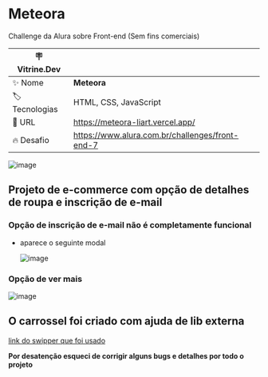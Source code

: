 # Meteora

Challenge da Alura sobre Front-end (Sem fins comerciais)

| :placard: Vitrine.Dev |     |
| -------------  | --- |
| :sparkles: Nome        | **Meteora**
| :label: Tecnologias | HTML, CSS, JavaScript
| :rocket: URL         | https://meteora-liart.vercel.app/
| :fire: Desafio     | https://www.alura.com.br/challenges/front-end-7

<!-- Inserir imagem com a #vitrinedev ao final do link -->
![image](https://github.com/FabricioZago/Meteora/assets/124259349/06473390-129a-461c-8075-3fd500b2bc9e#vitrinedev)


## Projeto de e-commerce com opção de detalhes de roupa e inscrição de e-mail

### Opção de inscrição de e-mail não é completamente funcional

- aparece o seguinte modal

  ![image](https://github.com/FabricioZago/Meteora/assets/124259349/427a593a-2e16-4c9c-9eb4-2de0c8a58d05)

### Opção de ver mais

![image](https://github.com/FabricioZago/Meteora/assets/124259349/c6d2411d-4869-49af-958a-2b94e9138636)

## O carrossel foi criado com ajuda de lib externa
[link do swipper que foi usado](https://swiperjs.com)

**Por desatenção esqueci de corrigir alguns bugs e detalhes por todo o projeto**
